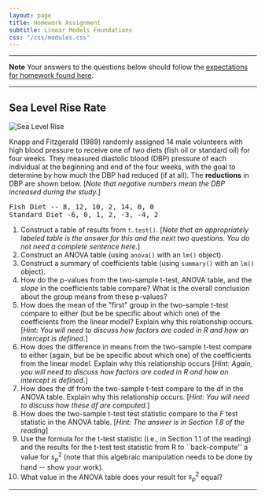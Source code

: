 ```yaml
---
layout: page
title: Homework Assignment
subtitle: Linear Models Foundations
css: "/css/modules.css"
---
```


----

<div class="alert alert-warning">
  <strong>Note</strong> Your answers to the questions below should follow the <a href="../../resources/hwformat" target="_blank">expectations for homework found here</a>.
</div>

----

## Sea Level Rise Rate
<img src="../zimgs/sea-level-rise.jpg" alt="Sea Level Rise" class="img-right">

Knapp and Fitzgerald (1989) randomly assigned 14 male volunteers with high blood pressure to receive one of two diets (fish oil or standard oil) for four weeks.  They measured diastolic blood (DBP) pressure of each individual at the beginning and end of the four weeks, with the goal to determine by how much the DBP had reduced (if at all). The **reductions** in DBP are shown below. [*Note that negative numbers mean the DBP increased during the study.*]

<pre>
Fish Diet -- 8, 12, 10, 2, 14, 0, 0
Standard Diet -6, 0, 1, 2, -3, -4, 2
</pre>

1. Construct a table of results from `t.test()`. [*Note that an appropriately labeled table is the answer for this and the next two questions. You do not need a complete sentence here.*]
1. Construct an ANOVA table (using `anova()` with an `lm()` object).
1. Construct a summary of coefficients table (using `summary()` with an `lm()` object).
1. How do the p-values from the two-sample t-test, ANOVA table, and the *slope* in the coefficients table compare?  What is the overall conclusion about the group means from these p-values?
1. How does the mean of the "first" group in the two-sample t-test compare to either (but be be specific about which one) of the coefficients from the linear model?  Explain why this relationship occurs. [*Hint: You will need to discuss how factors are coded in R and how an intercept is defined.*]
1. How does the difference in means from the two-sample t-test compare to either (again,  but be be specific about which one) of the coefficients from the linear model.  Explain why this relationship occurs [*Hint: Again, you will need to discuss how factors are coded in R and how an intercept is defined.*]
1. How does the df from the two-sample t-test compare to the df in the ANOVA table.  Explain why this relationship occurs. [*Hint: You will need to discuss how these df are computed.*]
1. How does the two-sample t-test test statistic compare to the $F$ test statistic in the ANOVA table. [*Hint: The answer is in Section 1.8 of the reading*]
1. Use the formula for the t-test statistic (i.e., in Section 1.1 of the reading) and the results for the t-test test statistic from R to ``back-compute'' a value for $s_{p}^{2}$ (note that this algebraic manipulation needs to be done by hand -- show your work).
1. What value in the ANOVA table does your result for $s_{p}^{2}$ equal?

----

